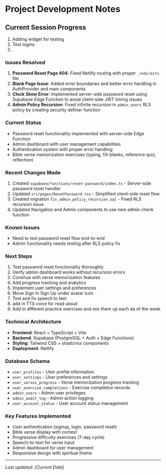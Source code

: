 # Project Development Notes

## Current Session Progress
1. Adding widget for testing
2. Test logins
3. 

### Issues Resolved
1. **Password Reset Page 404**: Fixed Netlify routing with proper `_redirects` file
2. **Blank Page Issue**: Added error boundaries and better error handling in AuthProvider and main components
3. **Clock Skew Error**: Implemented server-side password reset using Supabase Edge Function to avoid client-side JWT timing issues
4. **Admin Policy Recursion**: Fixed infinite recursion in `admin_users` RLS policy by creating security definer function

### Current Status
- Password reset functionality implemented with server-side Edge Function
- Admin dashboard with user management capabilities
- Authentication system with proper error handling
- Bible verse memorization exercises (typing, fill-blanks, reference quiz, reflection)

### Recent Changes Made
1. Created `supabase/functions/reset-password/index.ts` - Server-side password reset handler
2. Updated `src/pages/ResetPassword.tsx` - Simplified client-side reset flow
3. Created migration `fix_admin_policy_recursion.sql` - Fixed RLS recursion issue
4. Updated Navigation and Admin components to use new admin check function

### Known Issues
- Need to test password reset flow end-to-end
- Admin functionality needs testing after RLS policy fix

### Next Steps
1. Test password reset functionality thoroughly
2. Verify admin dashboard works without recursion errors
3. Continue with verse memorization features
4. Add progress tracking and analytics
5. Implement user settings and preferences
6. Move Sign In Sign Up under avatar icon
7. Test and fix speech to text
8. add in TTS voice for read-aloud
9. Add in different practice exercises and mix them up each da of the week

### Technical Architecture
- **Frontend**: React + TypeScript + Vite
- **Backend**: Supabase (PostgreSQL + Auth + Edge Functions)
- **Styling**: Tailwind CSS + shadcn/ui components
- **Deployment**: Netlify

### Database Schema
- `user_profiles` - User profile information
- `user_settings` - User preferences and settings
- `user_verses_progress` - Verse memorization progress tracking
- `user_exercise_completions` - Exercise completion records
- `admin_users` - Admin user privileges
- `admin_audit_log` - Admin action logging
- `user_account_status` - User account status management

### Key Features Implemented
- User authentication (signup, login, password reset)
- Bible verse display with context
- Progressive difficulty exercises (7-day cycle)
- Speech-to-text for verse input
- Admin dashboard for user management
- Responsive design with spiritual theme

---
*Last updated: [Current Date]*